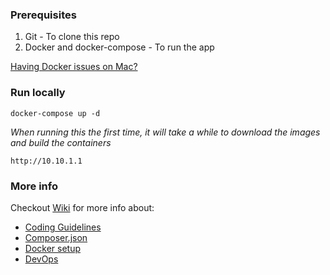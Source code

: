 ### Prerequisites  

1. Git - To clone this repo
2. Docker and docker-compose - To run the app

[Having Docker issues on Mac?](https://github.com/founderandlightning/fl-laravel_boilerplate/wiki/docker-setup#the-mac-problem)

### Run locally

```
docker-compose up -d
```
_When running this the first time, it will take a while to download the images and build the containers_



```
http://10.10.1.1
```

### More info

Checkout [Wiki](https://github.com/founderandlightning/fl-laravel_boilerplate/wiki) for more info about:
 - [Coding Guidelines](https://github.com/founderandlightning/fl-laravel_boilerplate/wiki/Coding-Guidelines)
 - [Composer.json](https://github.com/founderandlightning/fl-laravel_boilerplate/wiki/Composer-json)
 - [Docker setup](https://github.com/founderandlightning/fl-laravel_boilerplate/wiki/Docker-setup)
 - [DevOps](https://github.com/founderandlightning/fl-laravel_boilerplate/wiki/DevOps)

